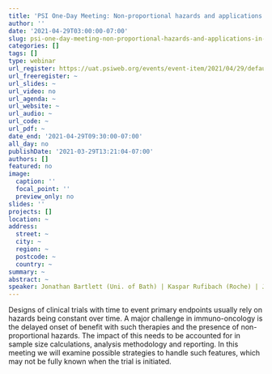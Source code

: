 ```yaml
---
title: 'PSI One-Day Meeting: Non-proportional hazards and applications in immuno-oncology'
author: ''
date: '2021-04-29T03:00:00-07:00'
slug: psi-one-day-meeting-non-proportional-hazards-and-applications-in-immuno-oncology
categories: []
tags: []
type: webinar
url_register: https://uat.psiweb.org/events/event-item/2021/04/29/default-calendar/psi-one-day-meeting-non-proportional-hazards-and-applications-in-immuno-oncology
url_freeregister: ~
url_slides: ~
url_video: no
url_agenda: ~
url_website: ~
url_audio: ~
url_code: ~
url_pdf: ~
date_end: '2021-04-29T09:30:00-07:00'
all_day: no
publishDate: '2021-03-29T13:21:04-07:00'
authors: []
featured: no
image:
  caption: ''
  focal_point: ''
  preview_only: no
slides: ''
projects: []
location: ~
address:
  street: ~
  city: ~
  region: ~
  postcode: ~
  country: ~
summary: ~
abstract: ~
speaker: Jonathan Bartlett (Uni. of Bath) | Kaspar Rufibach (Roche) | Jose Jimenez (Novartis) | John O'Quigley (UCL) | Satrajit Roychoudhury (Pfizer) | Carl-Fredrik Burman (AstraZeneca) | Martin Posch (Medical University of Vienna)
---
```

<!--more-->
Designs of clinical trials with time to event primary endpoints usually rely on hazards being constant over time. A major challenge in immuno-oncology is the delayed onset of benefit with such therapies and the presence of non-proportional hazards. The impact of this needs to be accounted for in sample size calculations, analysis methodology and reporting. In this meeting we will examine possible strategies to handle such features, which may not be fully known when the trial is initiated.